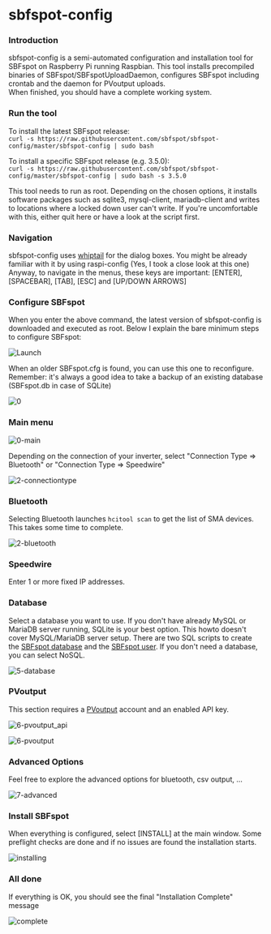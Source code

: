 # sbfspot-config

### Introduction
sbfspot-config is a semi-automated configuration and installation tool for SBFspot on Raspberry Pi running Raspbian.
This tool installs precompiled binaries of SBFspot/SBFspotUploadDaemon, configures SBFspot including crontab and the daemon for PVoutput uploads.    
When finished, you should have a complete working system.

### Run the tool
To install the latest SBFspot release:    
`curl -s https://raw.githubusercontent.com/sbfspot/sbfspot-config/master/sbfspot-config | sudo bash`

To install a specific SBFspot release (e.g. 3.5.0):    
`curl -s https://raw.githubusercontent.com/sbfspot/sbfspot-config/master/sbfspot-config | sudo bash -s 3.5.0`

This tool needs to run as root. Depending on the chosen options, it installs software packages such as sqlite3, mysql-client, mariadb-client and writes to locations where a locked down user can't write. If you're uncomfortable with this, either quit here or have a look at the script first.

### Navigation
sbfspot-config uses [whiptail](https://en.wikibooks.org/wiki/Bash_Shell_Scripting/Whiptail) for the dialog boxes. You might be already familiar with it by using raspi-config (Yes, I took a close look at this one)
Anyway, to navigate in the menus, these keys are important: [ENTER], [SPACEBAR], [TAB], [ESC] and [UP/DOWN ARROWS]
  
### Configure SBFspot
When you enter the above command, the latest version of sbfspot-config is downloaded and executed as root.
Below I explain the bare minimum steps to configure SBFspot:

![Launch](https://user-images.githubusercontent.com/1931158/46150028-e68ba200-c26b-11e8-950b-bb7de3053fc2.jpg)

When an older SBFspot.cfg is found, you can use this one to reconfigure.    
Remember: it's always a good idea to take a backup of an existing database (SBFspot.db in case of SQLite)

![0](https://user-images.githubusercontent.com/1931158/46150551-1ab39280-c26d-11e8-8f48-f5c4dc2834ca.JPG)

### Main menu
![0-main](https://user-images.githubusercontent.com/1931158/46151414-053f6800-c26f-11e8-8369-ce1c6a81a694.JPG)

Depending on the connection of your inverter, select "Connection Type => Bluetooth" or "Connection Type => Speedwire"

![2-connectiontype](https://user-images.githubusercontent.com/1931158/46155144-ea70f180-c276-11e8-88cc-a308500a7d6c.JPG)

### Bluetooth
Selecting Bluetooth launches `hcitool scan` to get the list of SMA devices. This takes some time to complete.

![2-bluetooth](https://user-images.githubusercontent.com/1931158/46155238-2310cb00-c277-11e8-88a2-e23d2ac0fb40.jpg)

### Speedwire
Enter 1 or more fixed IP addresses.

### Database
Select a database you want to use. If you don't have already MySQL or MariaDB server running, SQLite is your best option.
This howto doesn't cover MySQL/MariaDB server setup. There are two SQL scripts to create the [SBFspot database](https://github.com/SBFspot/SBFspot/blob/master/SBFspot/CreateMySQLDB.sql) and the [SBFspot user](https://github.com/SBFspot/SBFspot/blob/master/SBFspot/CreateMySQLUser.sql).
If you don't need a database, you can select NoSQL.

![5-database](https://user-images.githubusercontent.com/1931158/46250413-a9c1d580-c43a-11e8-93b8-c334f825c2e2.JPG)

### PVoutput
This section requires a [PVoutput](https://pvoutput.org) account and an enabled API key.

![6-pvoutput_api](https://user-images.githubusercontent.com/1931158/46250420-c4944a00-c43a-11e8-8b56-2323cfc04ec5.JPG)

![6-pvoutput](https://user-images.githubusercontent.com/1931158/46250421-c958fe00-c43a-11e8-90a5-853167da58ef.JPG)

### Advanced Options
Feel free to explore the advanced options for bluetooth, csv output, ...

![7-advanced](https://user-images.githubusercontent.com/1931158/46250445-6451d800-c43b-11e8-9748-c2f56156d799.JPG)

### Install SBFspot
When everything is configured, select [INSTALL] at the main window.
Some preflight checks are done and if no issues are found the installation starts.

![installing](https://user-images.githubusercontent.com/1931158/46585357-31799680-ca70-11e8-9563-89c4bc219f15.jpg)

### All done
If everything is OK, you should see the final "Installation Complete" message

![complete](https://user-images.githubusercontent.com/1931158/46585363-3b9b9500-ca70-11e8-8eb0-1058d479c20a.JPG)
